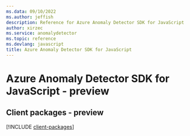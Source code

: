```yaml
---
ms.data: 09/10/2022
ms.author: jeffish
description: Reference for Azure Anomaly Detector SDK for JavaScript
author: xirzec
ms.service: anomalydetector
ms.topic: reference
ms.devlang: javascript
title: Azure Anomaly Detector SDK for JavaScript
---
```

# Azure Anomaly Detector SDK for JavaScript - preview

## Client packages - preview
[!INCLUDE [client-packages](anomaly-detector-client-index.md)]